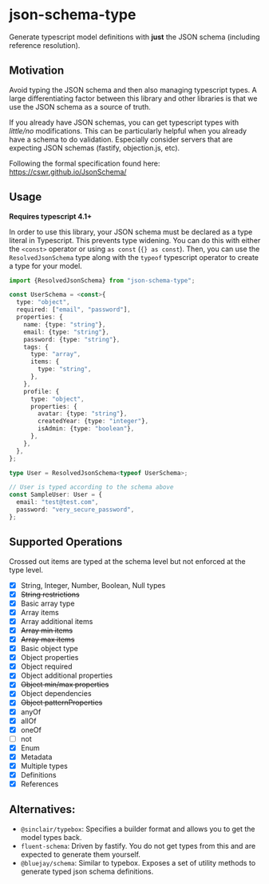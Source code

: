 # json-schema-type

Generate typescript model definitions with **just** the JSON schema (including reference resolution).

## Motivation

Avoid typing the JSON schema and then also managing typescript types. A large differentiating factor between this library and other libraries is that we use the JSON schema as a source of truth.

If you already have JSON schemas, you can get typescript types with _little/no_ modifications. This can be particularly helpful when you already have a schema to do validation. Especially consider servers that are expecting JSON schemas (fastify, objection.js, etc).

Following the formal specification found here: https://cswr.github.io/JsonSchema/

## Usage

**Requires typescript 4.1+**

In order to use this library, your JSON schema must be declared as a type literal in Typescript. This prevents type widening. You can do this with either the `<const>` operator or using `as const` (`{} as const`). Then, you can use the `ResolvedJsonSchema` type along with the `typeof` typescript operator to create a type for your model.

```ts
import {ResolvedJsonSchema} from "json-schema-type";

const UserSchema = <const>{
  type: "object",
  required: ["email", "password"],
  properties: {
    name: {type: "string"},
    email: {type: "string"},
    password: {type: "string"},
    tags: {
      type: "array",
      items: {
        type: "string",
      },
    },
    profile: {
      type: "object",
      properties: {
        avatar: {type: "string"},
        createdYear: {type: "integer"},
        isAdmin: {type: "boolean"},
      },
    },
  },
};

type User = ResolvedJsonSchema<typeof UserSchema>;

// User is typed according to the schema above
const SampleUser: User = {
  email: "test@test.com",
  password: "very_secure_password",
};
```

## Supported Operations

Crossed out items are typed at the schema level but not enforced at the type level.

- [x] String, Integer, Number, Boolean, Null types
- [x] ~~String restrictions~~
- [x] Basic array type
- [x] Array items
- [x] Array additional items
- [x] ~~Array min items~~
- [x] ~~Array max items~~
- [x] Basic object type
- [x] Object properties
- [x] Object required
- [x] Object additional properties
- [x] ~~Object min/max properties~~
- [x] Object dependencies
- [x] ~~Object patternProperties~~
- [x] anyOf
- [x] allOf
- [x] oneOf
- [ ] not
- [x] Enum
- [x] Metadata
- [x] Multiple types
- [x] Definitions
- [x] References

## Alternatives:

- `@sinclair/typebox`: Specifies a builder format and allows you to get the model types back.
- `fluent-schema`: Driven by fastify. You do not get types from this and are expected to generate them yourself.
- `@bluejay/schema`: Similar to typebox. Exposes a set of utility methods to generate typed json schema definitions.
